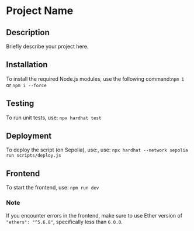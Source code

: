 # Project Name

## Description

Briefly describe your project here.

## Installation

To install the required Node.js modules, use the following command:`npm i` or `npm i --force`


## Testing

To run unit tests, use: `npx hardhat test`


## Deployment

To deploy the script (on Sepolia), use:, use: `npx hardhat --network sepolia  run scripts/deploy.js `


## Frontend

To start the frontend, use: `npm run dev`


### Note

If you encounter errors in the frontend, make sure to use Ether version of `"ethers": "^5.6.8"`, specifically less than `6.0.0`.

